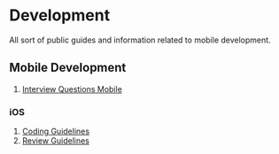 # Development

All sort of public guides and information related to mobile development.

## Mobile Development

1. [Interview Questions Mobile](mobile-interview-questions.md)

### iOS

1. [Coding Guidelines](ios-coding-guidelines.md)
1. [Review Guidelines](ios-review-guidelines.md)
